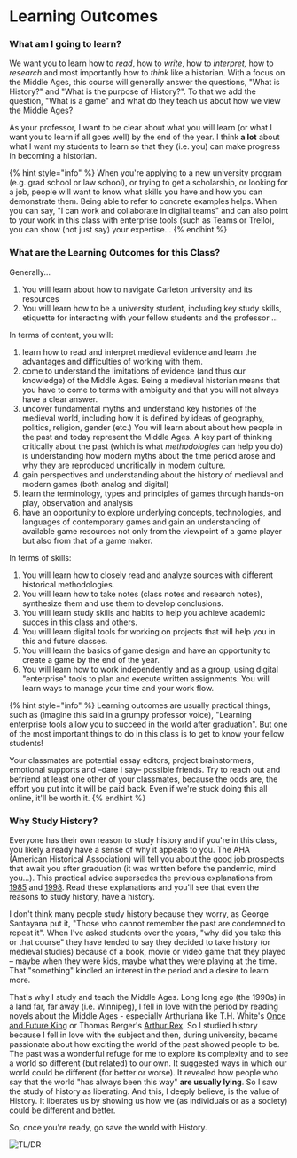 # Learning Outcomes

### What am I going to learn?

We want you to learn how to _read_, how to _write_, how to _interpret,_ how to _research_ and most importantly how to _think_ like a historian. With a focus on the Middle Ages, this course will generally answer the questions, "What is History?" and "What is the purpose of History?". To that we add the question, "What is a game" and what do they teach us about how we view the Middle Ages?

As your professor, I want to be clear about what you will learn (or what I want you to learn if all goes well) by the end of the year. I think **a lot** about what I want my students to learn so that they (i.e. you) can make progress in becoming a historian.&#x20;

{% hint style="info" %}
&#x20;When you're applying to a new university program (e.g. grad school or law school), or trying to get a scholarship, or looking for a job, people will want to know what skills you have and how you can demonstrate them. Being able to refer to concrete examples helps. When you can say, "I can work and collaborate in digital teams" and can also point to your work in this class with enterprise tools (such as Teams or Trello), you can show (not just say) your expertise...
{% endhint %}

### What are the Learning Outcomes for this Class?

Generally...

1. You will learn about how to navigate Carleton university and its resources
2. You will learn how to be a university student, including key study skills, etiquette for interacting with your fellow students and the professor ...

In terms of content, you will:

1. learn how to read and interpret medieval evidence and learn the advantages and difficulties of working with them.&#x20;
2. come to understand the limitations of evidence (and thus our knowledge) of the Middle Ages. Being a medieval historian means that you have to come to terms with ambiguity and that you will not always have a clear answer.&#x20;
3. uncover fundamental myths and understand key histories of the medieval world, including how it is defined by ideas of geography, politics, religion, gender (etc.) You will learn about about how people in the past and today represent the Middle Ages. A key part of thinking critically about the past (which is what _methodologies_ can help you do) is understanding how modern myths about the time period arose and why they are reproduced uncritically in modern culture.&#x20;
4. gain perspectives and understanding about the history of medieval and modern games (both analog and digital)&#x20;
5. learn the terminology, types and principles of games through hands-on play, observation and analysis&#x20;
6. have an opportunity to explore underlying concepts, technologies, and languages of contemporary games and gain an understanding of available game resources not only from the viewpoint of a game player but also from that of a game maker.

In terms of skills:

1. You will learn how to closely read and analyze sources with different historical methodologies.
2. You will learn how to take notes (class notes and research notes), synthesize them and use them to develop conclusions.
3. You will learn study skills and habits to help you achieve academic succes in this class and others.
4. You will learn digital tools for working on projects that will help you in this and future classes.
5. You will learn the basics of game design and have an opportunity to create a game by the end of the year.&#x20;
6. You will learn how to work independently and as a group, using digital "enterprise" tools to plan and execute written assignments. You will learn ways to manage your time and your work flow.

{% hint style="info" %}
Learning outcomes are usually practical things, such as (imagine this said in a grumpy professor voice), "Learning enterprise tools allow you to succeed in the world after graduation". But one of the most important things to do in this class is to get to know your fellow students!&#x20;

Your classmates are potential essay editors, project brainstormers, emotional supports and –dare I say– possible friends. Try to reach out and befriend at least one other of your classmates, because the odds are, the effort you put into it will be paid back. Even if we're stuck doing this all online, it'll be worth it.&#x20;
{% endhint %}

### Why Study History?

Everyone has their own reason to study history and if you're in this class, you likely already have a sense of why it appeals to you. The AHA (American Historical Association) will tell you about the [good job prospects](https://www.historians.org/teaching-and-learning/why-study-history) that await you after graduation (it was written before the pandemic, mind you...). This practical advice supersedes the previous explanations from [1985](https://www.google.com/url?sa=t\&rct=j\&q=\&esrc=s\&source=web\&cd=3\&cad=rja\&uact=8\&ved=2ahUKEwiryJ3A7prpAhVVWs0KHQluD8YQFjACegQIBxAB\&url=https%3A%2F%2Fwww.historians.org%2Fabout-aha-and-membership%2Faha-history-and-archives%2Fhistorical-archives%2Fwhy-study-history-\(1985\)\&usg=AOvVaw2-VZd6ZGOA2J8iw8h3uICq) and [1998](https://www.google.com/url?sa=t\&rct=j\&q=\&esrc=s\&source=web\&cd=1\&cad=rja\&uact=8\&ved=2ahUKEwiryJ3A7prpAhVVWs0KHQluD8YQFjAAegQIAhAB\&url=https%3A%2F%2Fwww.historians.org%2Fabout-aha-and-membership%2Faha-history-and-archives%2Fhistorical-archives%2Fwhy-study-history-\(1998\)\&usg=AOvVaw2a1fbe9dPsfjfoamiLPBbq). Read these explanations and you'll see that even the reasons to study history, have a history. &#x20;

I don't think many people study history because they worry, as George Santayana put it, "Those who cannot remember the past are condemned to repeat it". When I've asked students over the years, "why did you take this or that course" they have tended to say they decided to take history (or medieval studies) because of a book, movie or video game that they played – maybe when they were kids, maybe what they were playing at the time. That "something" kindled an interest in the period and a desire to learn more.&#x20;

That's why I study and teach the Middle Ages. Long long ago (the 1990s) in a land far, far away (i.e. Winnipeg), I fell in love with the period by reading novels about the Middle Ages - especially Arthuriana like T.H. White's [Once and Future King](https://ocul-crl.primo.exlibrisgroup.com/permalink/01OCUL\_CRL/1gorbd6/alma991007825869705153) or Thomas Berger's [Arthur Rex](https://ocul-crl.primo.exlibrisgroup.com/permalink/01OCUL\_CRL/1gorbd6/alma991008085209705153). So I studied history because I fell in love with the subject and then, during university, became passionate about how exciting the world of the past showed people to be. The past was a wonderful refuge for me to explore its complexity and to see a world so different (but related) to our own. It suggested ways in which our world could be different (for better or worse). It revealed how people who say that the world "has always been this way" **are usually lying**. So I saw the study of history as liberating. And this, I deeply believe, is the value of History. It liberates us by showing us how we (as individuals or as a society) could be different and better.&#x20;

So, once you're ready, go save the world with History.

![TL/DR](../../.gitbook/assets/IMG\_0559.JPG)
